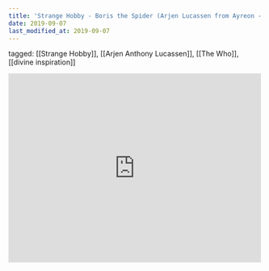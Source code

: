 ```yaml
---
title: 'Strange Hobby - Boris the Spider (Arjen Lucassen from Ayreon - The Who cover) - YouTube'
date: 2019-09-07
last_modified_at: 2019-09-07
---
```

tagged: [[Strange Hobby]], [[Arjen Anthony Lucassen]], [[The Who]], [[divine inspiration]]
<iframe allow="accelerometer; autoplay; clipboard-write; encrypted-media; gyroscope; picture-in-picture" allowfullscreen="" frameborder="0" height="375" id="youtube_iframe" src="https://www.youtube.com/embed/agRsH5IlIKk?feature=oembed&amp;enablejsapi=1&amp;origin=https://safe.txmblr.com&amp;wmode=opaque" width="500"></iframe>